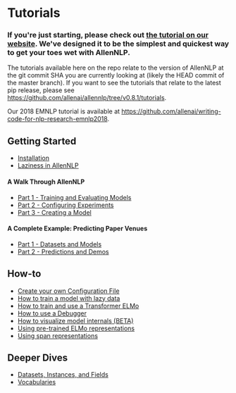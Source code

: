 # Tutorials

### If you're just starting, please check out [the tutorial on our website](https://allennlp.org/tutorials). We've designed it to be the simplest and quickest way to get your toes wet with AllenNLP.

The tutorials available here on the repo relate to the version of AllenNLP at the git commit SHA you are currently looking at (likely the HEAD commit of the master branch).  If you want to see the tutorials that relate to the latest pip release, please see https://github.com/allenai/allennlp/tree/v0.8.1/tutorials.

Our 2018 EMNLP tutorial is available at https://github.com/allenai/writing-code-for-nlp-research-emnlp2018.

## Getting Started

* [Installation](../README.md#installation)
* [Laziness in AllenNLP](getting_started/laziness.md)

#### A Walk Through AllenNLP

* [Part 1 - Training and Evaluating Models](getting_started/walk_through_allennlp/training_and_evaluating.md)
* [Part 2 - Configuring Experiments](getting_started/walk_through_allennlp/configuration.md)
* [Part 3 - Creating a Model](getting_started/walk_through_allennlp/creating_a_model.md)

#### A Complete Example: Predicting Paper Venues

* [Part 1 - Datasets and Models](getting_started/predicting_paper_venues/predicting_paper_venues_pt1.md)
* [Part 2 - Predictions and Demos](getting_started/predicting_paper_venues/predicting_paper_venues_pt2.md)

## How-to

* [Create your own Configuration File](how_to/create_a_configuration.md)
* [How to train a model with lazy data](how_to/laziness.md)
* [How to train and use a Transformer ELMo](how_to/training_transformer_elmo.md)
* [How to use a Debugger](how_to/using_a_debugger.md)
* [How to visualize model internals (BETA)](how_to/visualizing_model_internals.md)
* [Using pre-trained ELMo representations](how_to/elmo.md)
* [Using span representations](how_to/span_representations.md)

## Deeper Dives

* [Datasets, Instances, and Fields](notebooks/data_pipeline.ipynb)
* [Vocabularies](notebooks/vocabulary.ipynb)
